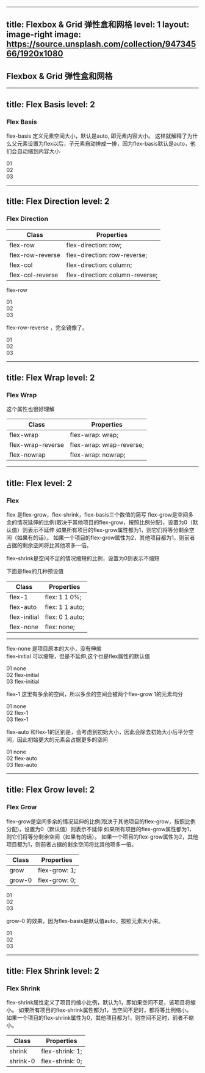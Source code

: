 
---
title: Flexbox & Grid 弹性盒和网格
level: 1
layout: image-right
image: https://source.unsplash.com/collection/94734566/1920x1080
---

## Flexbox & Grid 弹性盒和网格

---
title: Flex Basis
level: 2
---

### Flex Basis
flex-basis 定义元素空间大小，默认是auto, 即元素内容大小。
这样就解释了为什么父元素设置为flex以后，子元素自动排成一排，因为flex-basis默认是auto，他们会自动缩到内容大小
<div class="[&_div]:(bg-purple-400 rounded p-2) space-x-2  flex flex-row">
  <div class="basis-1/4">01</div>
  <div class="basis-1/4">02</div>
  <div class="basis-1/2">03</div>
</div>

---
title: Flex Direction
level: 2
---

### Flex Direction

| Class            | Properties                      |
| ---------------- | ------------------------------- |
| flex-row         | flex-direction: row;            |
| flex-row-reverse | flex-direction: row-reverse;    |
| flex-col         | flex-direction: column;         |
| flex-col-reverse | flex-direction: column-reverse; |

flex-row
<div class="mt-2 [&_div]:(bg-purple-400 rounded p-2) gap-2 flex flex-row ">
  <div>01</div>
  <div>02</div>
  <div>03</div>
</div>

flex-row-reverse ，完全镜像了。
<div class="mt-2 [&_div]:(bg-purple-400 rounded p-2) gap-2 flex flex-row-reverse ">
  <div>01</div>
  <div>02</div>
  <div>03</div>
</div>

---
title: Flex Wrap
level: 2
---
### Flex Wrap

这个属性也很好理解

| Class             | Properties               |
| ----------------- | ------------------------ |
| flex-wrap         | flex-wrap: wrap;         |
| flex-wrap-reverse | flex-wrap: wrap-reverse; |
| flex-nowrap       | flex-wrap: nowrap;       |

---
title: Flex
level: 2
---
### Flex
flex 是flex-grow，flex-shrink，flex-basis三个数值的简写
flex-grow是空间多余的情况延伸的比例(取决于其他项目的flex-grow，按照比例分配)，设置为0（默认值）则表示不延伸
如果所有项目的flex-grow属性都为1，则它们将等分剩余空间（如果有的话）。
如果一个项目的flex-grow属性为2，其他项目都为1，则前者占据的剩余空间将比其他项多一倍。

flex-shrink是空间不足的情况缩短的比例，设置为0则表示不缩短

下面是flex的几种预设值

| Class        | Properties      |
| ------------ | --------------- |
| flex-1       | flex: 1 1 0%;   |
| flex-auto    | flex: 1 1 auto; |
| flex-initial | flex: 0 1 auto; |
| flex-none    | flex: none;     |

---

flex-none 是项目原本的大小，没有伸缩  
flex-initial 可以缩短，但是不延伸,这个也是flex属性的默认值

<div class="flex [&_div]:(bg-blue-400 rounded p-2) mt-2 gap-2 text-center">
  <div class="flex-none w-14 h-14 ">
    01 none
  </div>
  <div class="flex-initial w-64 ...">
    02 flex-initial
  </div>
  <div class="flex-initial w-32 ...">
    03 flex-initial
  </div>
</div>

flex-1 这里有多余的空间，所以多余的空间会被两个flex-grow 1的元素均分

<div class="flex [&_div]:(bg-red-400 rounded p-2) mt-2 gap-2 text-center">
  <div class="flex-none w-14 h-14 ">
    01 none
  </div>
  <div class="flex-1 w-64 ...">
    02 flex-1
  </div>
  <div class="flex-1 w-32 ...">
    03 flex-1
  </div>
</div>

flex-auto 和flex-1的区别是，会考虑到初始大小，因此会除去初始大小后平分空间，因此初始更大的元素会占据更多的空间

<div class="flex [&_div]:(bg-purple-400 rounded p-2) mt-2 gap-2 text-center">
  <div class="flex-none w-14 h-14 ">
    01 none
  </div>
  <div class="flex-auto w-64 ...">
    02 flex-auto
  </div>
  <div class="flex-auto w-32 ...">
    03 flex-auto
  </div>
</div>

---
title: Flex Grow
level: 2
---

### Flex Grow
flex-grow是空间多余的情况延伸的比例(取决于其他项目的flex-grow，按照比例分配)，设置为0（默认值）则表示不延伸
如果所有项目的flex-grow属性都为1，则它们将等分剩余空间（如果有的话）。
如果一个项目的flex-grow属性为2，其他项目都为1，则前者占据的剩余空间将比其他项多一倍。

| Class  | Properties    |
| ------ | ------------- |
| grow   | flex-grow: 1; |
| grow-0 | flex-grow: 0; |

<div class="flex [&_div]:(bg-cyan-400 rounded p-2) mt-2 gap-2 text-center">
  <div class="flex-none w-14 h-14">
    01
  </div>
  <div class="grow h-14">
    02
  </div>
  <div class="flex-none w-14 h-14">
    03
  </div>
</div>

grow-0 的效果，因为flex-basis是默认值auto，按照元素大小来。

<div class="flex [&_div]:(bg-pink-400 rounded p-2) mt-2 gap-2 text-center">
  <div class="grow w-14 h-14">
    01
  </div>
  <div class="grow-0 h-14">
    02
  </div>
  <div class="grow w-14 h-14">
    03
  </div>
</div>

---
title: Flex Shrink
level: 2
---
### Flex Shrink
flex-shrink属性定义了项目的缩小比例，默认为1，即如果空间不足，该项目将缩小。
如果所有项目的flex-shrink属性都为1，当空间不足时，都将等比例缩小。
如果一个项目的flex-shrink属性为0，其他项目都为1，则空间不足时，前者不缩小。

| Class    | Properties      |
| -------- | --------------- |
| shrink   | flex-shrink: 1; |
| shrink-0 | flex-shrink: 0; |
